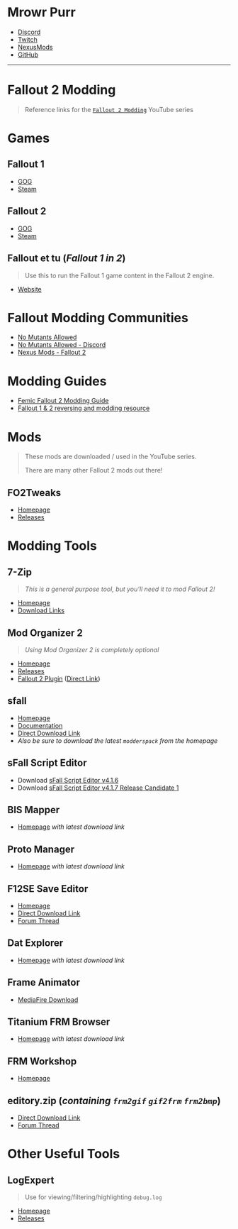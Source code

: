 # Mrowr Purr

- [Discord](https://discord.gg/CsDPvxxZFX)
- [Twitch](https://www.twitch.tv/mrowrpurr)
- [NexusMods](https://www.nexusmods.com/users/121646123)
- [GitHub](https://github.com/mrowrpurr)

---

# Fallout 2 Modding

> Reference links for the
> [`Fallout 2 Modding`](https://www.youtube.com/channel/UCaXcQAZOaLVuruo-5R4YmHA) YouTube series

# Games

## Fallout 1

- [GOG](https://www.gog.com/en/game/fallout)
- [Steam](https://store.steampowered.com/app/38400/Fallout_A_Post_Nuclear_Role_Playing_Game/)

## Fallout 2

- [GOG](https://www.gog.com/en/game/fallout_2)
- [Steam](https://store.steampowered.com/app/38410/Fallout_2_A_Post_Nuclear_Role_Playing_Game/)

## Fallout et tu (_Fallout 1 in 2_)

> Use this to run the Fallout 1 game content in the Fallout 2 engine.  

- [Website](https://github.com/rotators/Fo1in2)

# Fallout Modding Communities

- [No Mutants Allowed](https://www.nma-fallout.com/)
- [No Mutants Allowed - Discord](https://www.nma-fallout.com/threads/brand-spanking-new-nma-discord-server-chat.212525/)
- [Nexus Mods - Fallout 2](https://www.nexusmods.com/fallout2)

# Modding Guides

- [Femic Fallout 2 Modding Guide](https://f3mic.github.io/index.html)
- [Fallout 1 & 2 reversing and modding resource](https://fodev.net/files/fo2/)

# Mods

> These mods are downloaded / used in the YouTube series.
>
> There are many other Fallout 2 mods out there!

## FO2Tweaks

- [Homepage](https://github.com/BGforgeNet/FO2tweaks)
- [Releases](https://github.com/BGforgeNet/FO2tweaks/releases)

# Modding Tools

## 7-Zip

> _This is a general purpose tool, but you'll need it to mod Fallout 2!_

- [Homepage](https://www.7-zip.org/)
- [Download Links](https://www.7-zip.org/download.html)

## Mod Organizer 2

> _Using Mod Organizer 2 is completely optional_

- [Homepage](https://www.modorganizer.org/)
- [Releases](https://github.com/ModOrganizer2/modorganizer/releases)
- [Fallout 2 Plugin](https://github.com/mrowrpurr/modorganizer-fallout-2/releases) ([Direct Link](https://github.com/mrowrpurr/modorganizer-fallout-2/releases/download/v1.0/game_fallout2.py))

## sfall

- [Homepage](https://sourceforge.net/projects/sfall/)
- [Documentation](https://sfall-team.github.io/sfall/)
- [Direct Download Link](https://sourceforge.net/projects/sfall/files/latest/download)
- _Also be sure to download the latest `modderspack` from the homepage_

## sFall Script Editor

- Download [sFall Script Editor v4.1.6](https://drive.google.com/file/d/1FfRbKX1sdY8aBpnUCZ0ncHr9FAj5GnAg/view)
- Download [sFall Script Editor v4.1.7 Release Candidate 1](https://github.com/F3mic/F3mic.github.io/raw/main/Fallout%20sFall%20Script%20Editor%20v4.1.7.RC1.rar)

## BIS Mapper

- [Homepage](https://www.nma-fallout.com/resources/bis-mapper.55/) _with latest download link_

## Proto Manager

- [Homepage](https://www.nma-fallout.com/resources/fallout-protomanager.126/) _with latest download link_

## F12SE Save Editor

- [Homepage](https://sites.google.com/site/chulancheg/)
- [Direct Download Link](https://sites.google.com/site/chulancheg/F12se.zip?attredirects=0)
- [Forum Thread](https://www.nma-fallout.com/threads/fallout-2-savegame-editor.185130/)

## Dat Explorer

- [Homepage](https://www.nma-fallout.com/resources/dat-explorer-by-dims.56/) _with latest download link_

## Frame Animator

- [MediaFire Download](https://www.mediafire.com/file/5j459iahzyus5h4/Frame_Animator_v2.70.1_by_Jochua.zip/file)

## Titanium FRM Browser

- [Homepage](https://www.nma-fallout.com/resources/titanium-frm-browser-english.105/) _with latest download link_

## FRM Workshop

- [Homepage](https://www.nexusmods.com/fallout2/mods/19)

## editory.zip (_containing `frm2gif` `gif2frm` `frm2bmp`_)

- [Direct Download Link](http://madbrahmin.cz/download/fallout2/editors/editory.zip)
- [Forum Thread](https://www.nma-fallout.com/threads/frm-converter.220348/#post-4428264)

# Other Useful Tools

## LogExpert

> Use for viewing/filtering/highlighting `debug.log`

- [Homepage](https://github.com/zarunbal/LogExpert)
- [Releases](https://github.com/zarunbal/LogExpert/releases)
